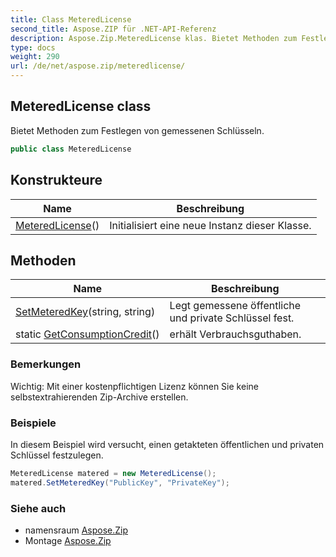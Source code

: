 ```yaml
---
title: Class MeteredLicense
second_title: Aspose.ZIP für .NET-API-Referenz
description: Aspose.Zip.MeteredLicense klas. Bietet Methoden zum Festlegen von gemessenen Schlüsseln.
type: docs
weight: 290
url: /de/net/aspose.zip/meteredlicense/
---
```

## MeteredLicense class

Bietet Methoden zum Festlegen von gemessenen Schlüsseln.

```csharp
public class MeteredLicense
```

## Konstrukteure

| Name | Beschreibung |
| --- | --- |
| [MeteredLicense](meteredlicense/)() | Initialisiert eine neue Instanz dieser Klasse. |

## Methoden

| Name | Beschreibung |
| --- | --- |
| [SetMeteredKey](../../aspose.zip/meteredlicense/setmeteredkey/)(string, string) | Legt gemessene öffentliche und private Schlüssel fest. |
| static [GetConsumptionCredit](../../aspose.zip/meteredlicense/getconsumptioncredit/)() | erhält Verbrauchsguthaben. |

### Bemerkungen

Wichtig: Mit einer kostenpflichtigen Lizenz können Sie keine selbstextrahierenden Zip-Archive erstellen.

### Beispiele

In diesem Beispiel wird versucht, einen getakteten öffentlichen und privaten Schlüssel festzulegen.

```csharp
MeteredLicense matered = new MeteredLicense();
matered.SetMeteredKey("PublicKey", "PrivateKey");
```

### Siehe auch

* namensraum [Aspose.Zip](../../aspose.zip/)
* Montage [Aspose.Zip](../../)


